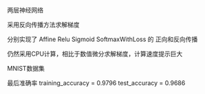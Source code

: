 两层神经网络

采用反向传播方法求解梯度

分别实现了 Affine Relu Sigmoid SoftmaxWithLoss 的 正向和反向传播

仍然采用CPU计算，相比于数值微分求解梯度，计算速度提示巨大

MNIST数据集


最后准确率 training_accuracy = 0.9796 test_accuracy = 0.9686
